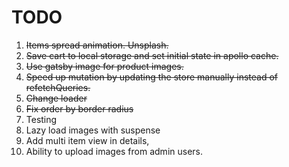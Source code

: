 # TODO

1. ~~Items spread animation. Unsplash.~~
2. ~~Save cart to local storage and set initial state in apollo cache.~~
3. ~~Use gatsby image for product images.~~
4. ~~Speed up mutation by updating the store manually instead of refetchQueries.~~
5. ~~Change loader~~
6. ~~Fix order by border radius~~
7. Testing
8. Lazy load images with suspense
9. Add multi item view in details,
10. Ability to upload images from admin users.
